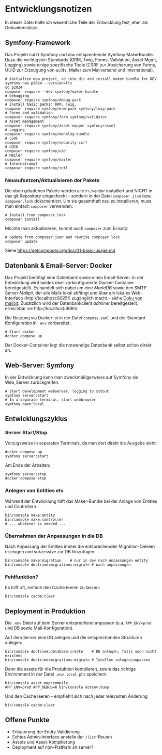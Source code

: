 # Entwicklungsnotizen

In dieser Datei halte ich wesentliche Teile der Entwicklung fest, eher als Gedankenstütze.

## Symfony-Framework

Das Projekt nutzt Symfony und das entsprechende Symfony MakerBundle. Dazu die wichtigsten Standards (ORM, Twig, Forms, Validation, Asset Mgmt, Logging) sowie einige spezifische Tools (CSRF zur Absicherung von Forms, UUID zur Erzeugung von uuids, Mailer zum Mailversand und International).

```
# initialize new project, cd into dir and install maker bundle for DEV
symfony new p2024 --version=lts
cd p2024
composer require --dev symfony/maker-bundle
# Debugging
composer require symfony/debug-pack
# install basic packs: ORM, Twig, 
composer require symfony/orm-pack symfony/twig-pack 
# Forms and validation
composer require symfony/form symfony/validator
# Asset management
composer require symfony/asset-mapper symfony/asset 
# Logging
composer require symfony/monolog-bundle
# CSRF
composer require symfony/security-csrf
# UUID
composer require symfony/uid
# Mailer
composer require symfony/mailer
# International
composer require symfony/intl
```

### Neuaufsetzen/Aktualisieren der Pakete

Die oben geladenen Pakete werden alle in `/vendor` installiert und NICHT in das git Repository eingecheckt - sondern in der Datei `composer.json` bzw. `composer.lock` dokumentiert. Um sie gesamthaft neu zu installieren, muss man einfach `composer` verwenden:

```
# Install from composer.lock
composer install
```

Möchte man aktualisieren, kommt auch `composer` zum Einsatz:

```
# Update from composer.json and rewrite composer.lock
composer update
```

Siehe https://getcomposer.org/doc/01-basic-usage.md


## Datenbank & Email-Server: Docker

Das Projekt benötigt eine Datenbank sowie einen Email-Server. In der Entwicklung wird beides über vorkonfigurierte Docker-Container bereitgestellt. Es handelt sich dabei um eine *MariaDB* sowie den SMTP Server *Mailpit*, der alle Mails lokal abfängt und über ein lokales Web-Interface (http://localhost:8025/) zugänglich macht - siehe [Doku von mailpit](https://mailpit.axllent.org/). Zusätzlich wird der Datenbankclient *adminer* bereitgestellt, erreichbar vie http://localhost:8080/ 

Die Nutzung via Docker ist in der Datei `compose.yaml` und der Standard-Konfiguration in `.env` vorbereitet.

```
# Start docker
docker compose up
```

Der Docker-Container legt die notwendige Datenbank selbst schon direkt an.

## Web-Server: Symfony

In der Entwicklung kann man zweckmäßigerweise auf Symfony als Web_Server zurückgreifen.

```
# Start development webserver, logging to stdout
symfony server:start
# In a separate terminal, start webbrowser
symfony open:local
```

## Entwicklungszyklus

### Server Start/Stop

Vorzugsweise in separaten Terminals, da man dort direkt die Ausgabe sieht:

```
docker compose up
symfony server:start
```

Am Ende der Arbeiten:

```
symfony server:stop
docker compose stop
```


### Anlegen von Entities etc

Während der Entwicklung hilft das Maker-Bundle bei der Anlage von Entities und Controllern

```
bin/console make:entity
bin/console make:controller
# ... whatever is needed ...
```

### Übernehmen der Anpassungen in die DB

Nach Anpassung der Entities immer die entsprechenden Migration-Dateien erzeugen und sukzessive zur DB hinzufügen.

```
bin/console make:migration    # nur in dev nach Anpassungen entity
bin/console doctrine:migrations:migrate # nach anpassungen
```

### Fehlfunktion?

Es hilft oft, einfach den Cache leeren zu lassen:

```
bin/console cache:clear
```


## Deployment in Produktion

Die `.env` Datei auf dem Server entsprechend anpassen (u.a. `APP_ENV=prod` und DB sowie Mail-Konfiguration).

Auf dem Server eine DB anlegen und die entsprechenden Strukturen anlegen:

```
bin/console doctrine:database:create    # DB anlegen, falls noch nicht existent
bin/console doctrine:migrations:migrate # Tabellen anlegen/anpassen
```

Dann die assets für die Produktion komplieren, sowie das richtige Environment in der Datei `.env.local.php` speichern

```
bin/console asset-map:compile
APP_ENV=prod APP_DEBUG=0 bin/console dotenv:dump
```

Und den Cache leeren - empfiehlt sich nach jeder relevanten Änderung
```
bin/console cache:clear
```

## Offene Punkte

- Erläuterung der Entity-Validierung
- Echtes Admin-Interface anstelle der `/list`-Routen
- Assets und Asset-Kompilierung
- Deployment auf non-Platform.sh server?

